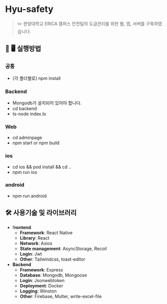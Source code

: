 # Hyu-safety
> ✏️ 한양대학교 ERICA 캠퍼스 안전팀의 도급관리를 위한 웹, 앱, 서버를 구축하였습니다.

## 📱 🖥️ 실행방법
### 공통
- (각 폴더별로) npm install
### Backend
- Mongodb가 설치되어 있어야 합니다.
- cd backend
- ts-node index.ts
### Web
- cd adminpage
- npm start or npm build
### ios
- cd ios && pod install && cd ..
- npm run ios
### android
- npm run android

## 🛠️ 사용기술 및 라이브러리
- f**rontend**
    - **Framework**: React Native
    - **Library**: React
    - **Network**: Axios
    - **State management**: AsyncStorage, Recoil
    - **Login**: Jwt
    - **Other**: Tailwindcss, toast-editor
- **Backend**
    - **Framework**: Express
    - **Database**: Mongodb, Mongoose
    - **Login**: Jsonwebtoken
    - **Deployment**: Docker
    - **Logging**: Winston
    - **Other**: Firebase, Multer, write-excel-file
